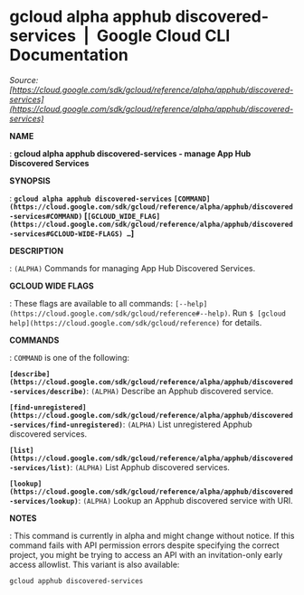 # gcloud alpha apphub discovered-services  |  Google Cloud CLI Documentation

*Source: [https://cloud.google.com/sdk/gcloud/reference/alpha/apphub/discovered-services](https://cloud.google.com/sdk/gcloud/reference/alpha/apphub/discovered-services)*

**NAME**

: **gcloud alpha apphub discovered-services - manage App Hub Discovered Services**

**SYNOPSIS**

: **`gcloud alpha apphub discovered-services` `[COMMAND](https://cloud.google.com/sdk/gcloud/reference/alpha/apphub/discovered-services#COMMAND)` [`[GCLOUD_WIDE_FLAG](https://cloud.google.com/sdk/gcloud/reference/alpha/apphub/discovered-services#GCLOUD-WIDE-FLAGS) …`]**

**DESCRIPTION**

: `(ALPHA)` Commands for managing App Hub Discovered Services.

**GCLOUD WIDE FLAGS**

: These flags are available to all commands: `[--help](https://cloud.google.com/sdk/gcloud/reference#--help)`.
Run `$ [gcloud help](https://cloud.google.com/sdk/gcloud/reference)` for details.

**COMMANDS**

: ``COMMAND`` is one of the following:

**`[describe](https://cloud.google.com/sdk/gcloud/reference/alpha/apphub/discovered-services/describe)`**:
`(ALPHA)` Describe an Apphub discovered service.

**`[find-unregistered](https://cloud.google.com/sdk/gcloud/reference/alpha/apphub/discovered-services/find-unregistered)`**:
`(ALPHA)` List unregistered Apphub discovered services.

**`[list](https://cloud.google.com/sdk/gcloud/reference/alpha/apphub/discovered-services/list)`**:
`(ALPHA)` List Apphub discovered services.

**`[lookup](https://cloud.google.com/sdk/gcloud/reference/alpha/apphub/discovered-services/lookup)`**:
`(ALPHA)` Lookup an Apphub discovered service with URI.

**NOTES**

: This command is currently in alpha and might change without notice. If this
command fails with API permission errors despite specifying the correct project,
you might be trying to access an API with an invitation-only early access
allowlist. This variant is also available:

```
gcloud apphub discovered-services
```